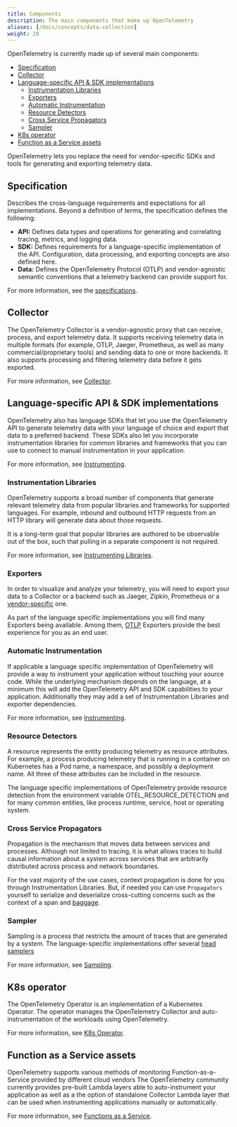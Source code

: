 ```yaml
---
title: Components
description: The main components that make up OpenTelemetry
aliases: [/docs/concepts/data-collection]
weight: 20
---
```


OpenTelemetry is currently made up of several main components:

- [Specification](#specification)
- [Collector](#collector)
- [Language-specific API \& SDK implementations](#language-specific-api--sdk-implementations)
  - [Instrumentation Libraries](#instrumentation-libraries)
  - [Exporters](#exporters)
  - [Automatic Instrumentation](#automatic-instrumentation)
  - [Resource Detectors](#resource-detectors)
  - [Cross Service Propagators](#cross-service-propagators)
  - [Sampler](#sampler)
- [K8s operator](#k8s-operator)
- [Function as a Service assets](#function-as-a-service-assets)

OpenTelemetry lets you replace the need for vendor-specific SDKs and tools for
generating and exporting telemetry data.

## Specification

Describes the cross-language requirements and expectations for all
implementations. Beyond a definition of terms, the specification defines the
following:

- **API:** Defines data types and operations for generating and correlating
  tracing, metrics, and logging data.
- **SDK:** Defines requirements for a language-specific implementation of the
  API. Configuration, data processing, and exporting concepts are also defined
  here.
- **Data:** Defines the OpenTelemetry Protocol (OTLP) and vendor-agnostic
  semantic conventions that a telemetry backend can provide support for.

For more information, see the [specifications](/docs/specs/).

## Collector

The OpenTelemetry Collector is a vendor-agnostic proxy that can receive,
process, and export telemetry data. It supports receiving telemetry data in
multiple formats (for example, OTLP, Jaeger, Prometheus, as well as many
commercial/proprietary tools) and sending data to one or more backends. It also
supports processing and filtering telemetry data before it gets exported.

For more information, see [Collector](/docs/collector/).

## Language-specific API & SDK implementations

OpenTelemetry also has language SDKs that let you use the OpenTelemetry API to
generate telemetry data with your language of choice and export that data to a
preferred backend. These SDKs also let you incorporate instrumentation libraries
for common libraries and frameworks that you can use to connect to manual
instrumentation in your application.

For more information, see [Instrumenting](/docs/concepts/instrumentation/).

### Instrumentation Libraries

OpenTelemetry supports a broad number of components that generate relevant
telemetry data from popular libraries and frameworks for supported languages.
For example, inbound and outbound HTTP requests from an HTTP library will
generate data about those requests.

It is a long-term goal that popular libraries are authored to be observable out
of the box, such that pulling in a separate component is not required.

For more information, see
[Instrumenting Libraries](/docs/concepts/instrumentation/libraries/).

### Exporters

In order to visualize and analyze your telemetry, you will need to export your
data to a Collector or a backend such as Jaeger, Zipkin, Prometheus or a
[vendor-specific](/ecosystem/vendors/) one.

As part of the language specific implementations you will find many Exporters
being available. Among them, [OTLP](/docs/specs/otlp/) Exporters provide the
best experience for you as an end user.

### Automatic Instrumentation

If applicable a language specific implementation of OpenTelemetry will provide a
way to instrument your application without touching your source code. While the
underlying mechanism depends on the language, at a minimum this will add the
OpenTelemetry API and SDK capabilities to your application. Additionally they
may add a set of Instrumentation Libraries and exporter dependencies.

For more information, see
[Instrumenting](/docs/concepts/instrumentation/automatic/).

### Resource Detectors

A resource represents the entity producing telemetry as resource attributes. For
example, a process producing telemetry that is running in a container on
Kubernetes has a Pod name, a namespace, and possibly a deployment name. All
three of these attributes can be included in the resource.

The language specific implementations of OpenTelemetry provide resource
detection from the environment variable OTEL_RESOURCE_DETECTION and for many
common entities, like process runtime, service, host or operating system.

### Cross Service Propagators

Propagation is the mechanism that moves data between services and processes.
Although not limited to tracing, it is what allows traces to build causal
information about a system across services that are arbitrarily distributed
across process and network boundaries.

For the vast majority of the use cases, context propagation is done for you
through Instrumentation Libraries. But, if needed you can use `Propagators`
yourself to serialize and deserialize cross-cutting concerns such as the context
of a span and [baggage](/docs/concepts/signals/baggage/).

### Sampler

Sampling is a process that restricts the amount of traces that are generated by
a system. The language-specific implementations offer several
[head samplers](/docs/concepts/sampling/#head-sampling)

For more information, see [Sampling](/docs/concepts/sampling).

## K8s operator

The OpenTelemetry Operator is an implementation of a Kubernetes Operator. The
operator manages the OpenTelemetry Collector and auto-instrumentation of the
workloads using OpenTelemetry.

For more information, see [K8s Operator](/docs/k8s-operator/).

## Function as a Service assets

OpenTelemetry supports various methods of monitoring Function-as-a-Service
provided by different cloud vendors The OpenTelemetry community currently
provides pre-built Lambda layers able to auto-instrument your application as
well as a the option of standalone Collector Lambda layer that can be used when
instrumenting applications manually or automatically.

For more information, see [Functions as a Service](/docs/faas/).
